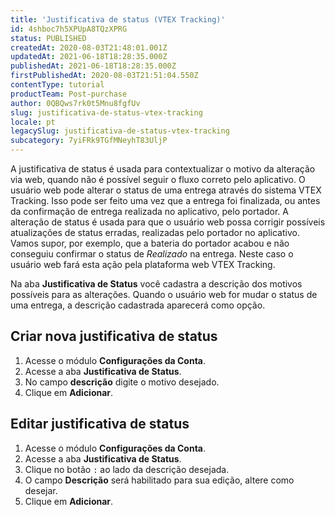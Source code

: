 ```yaml
---
title: 'Justificativa de status (VTEX Tracking)'
id: 4shboc7h5XPUpA8TQzXPRG
status: PUBLISHED
createdAt: 2020-08-03T21:48:01.001Z
updatedAt: 2021-06-18T18:28:35.000Z
publishedAt: 2021-06-18T18:28:35.000Z
firstPublishedAt: 2020-08-03T21:51:04.550Z
contentType: tutorial
productTeam: Post-purchase
author: 0QBQws7rk0t5Mnu8fgfUv
slug: justificativa-de-status-vtex-tracking
locale: pt
legacySlug: justificativa-de-status-vtex-tracking
subcategory: 7yiFRk9TGfMNeyhT83UljP
---
```


A justificativa de status é usada para contextualizar o motivo da alteração via web, quando não é possível seguir o fluxo correto pelo aplicativo. O usuário web pode alterar o status de uma entrega através do sistema VTEX Tracking. Isso pode ser feito uma vez que a entrega foi finalizada, ou antes da confirmação de entrega realizada no aplicativo, pelo portador. A alteração de status é usada para que o usuário web possa corrigir possíveis atualizações de status erradas, realizadas pelo portador no aplicativo. Vamos supor, por exemplo, que a bateria do portador acabou e não conseguiu confirmar o status de *Realizado* na entrega. Neste caso o usuário web fará esta ação pela plataforma web VTEX Tracking.

Na aba **Justificativa de Status** você cadastra a descrição dos motivos possíveis para as alterações. Quando o usuário web for mudar o status de uma entrega, a descrição cadastrada aparecerá como opção.


## Criar nova justificativa de status

1. Acesse o módulo **Configurações da Conta**.  
2. Acesse a aba **Justificativa de Status**.  
3. No campo **descrição** digite o motivo desejado.  
4. Clique em **Adicionar**.   

## Editar justificativa de status

1. Acesse o módulo **Configurações da Conta**.  
2. Acesse a aba **Justificativa de Status**.  
3. Clique no botão `:` ao lado da descrição desejada.  
4. O campo **Descrição** será habilitado para sua edição, altere como desejar.  
5. Clique em **Adicionar**.   

